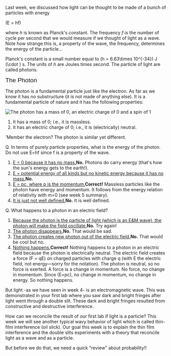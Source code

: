 Last week, we discussed how light can be thought to be made of a bunch of particles with energy

\(E = hf\)

where _h_ is known as Planck's constant. The frequency _f_ is the number of cycle per second that we would measure if we thought of light as a wave. Note how strange this is, a property of the wave, the frequency, determines the energy of the particle...

Planck's constant is a small number equal to \(h = 6.63\times 10^{-34}\) J \(\cdot \) s. The units of _h_ are Joules times second. The particle of light are called photons.

<span style="font-family: Helvetica, Arial, sans-serif; font-size: 19.2px;">The Photon</span>

The photon is a fundamental particle just like the electron. As far as we know it has no substructure (it is not made of anything else). It is a fundamental particle of nature and it has the following properties:

![The photon has a mass of 0, an electric charge of 0 and a spin of 1](https://online.science.psu.edu/sites/default/files/phys010/W7photon/photonstats.png "Fig. 0. The photon has zero mass and zero charge. The number one below the two zeros stands for the spin which we will not study in this class. ")

1. It has a mass of 0; i.e., it is massless.<span class="MathJax" id="MathJax-Element-1-Frame" role="textbox" style=""> <nobr><span class="math" id="MathJax-Span-1"><span style="display: inline-block; position: relative; width: 6px; height: 0px; font-size: 126%;"><span style="position: absolute; clip: rect(1.216em, 1000em, 2.447em, -0.595em); top: -2.249em; left: 0em;"><span class="mrow" id="MathJax-Span-2"><span class="msubsup" id="MathJax-Span-3"><span style="display: inline-block; position: relative; width: 0.406em; height: 0px;"><span style="position: absolute; top: -2.81em; left: 0em;"><span class="mn" id="MathJax-Span-5" style="font-size: 70.7%; font-family: MathJax_Main;">2</span></span></span></span></span></span></span></span></nobr></span>
2. It has an electric charge of 0; i.e., it is (electrically) neutral.

'Member the electron? The photon is similar yet different.

<div class="question">Q. In terms of purely particle properties, what is the energy of the photon. Do not use E=hf since f is a property of the wave.

1. [E = 0 because it has no mass.](#)**No.** Photons do carry energy (that's how the sun's energy gets to the earth!).
2. [E = potential energy of all kinds but no kinetic energy because it has no mass.](#)**No.**
3. [E = pc, where p is the momentum.](#)**Correct!** Massless particles like the photon have energy and momentum. It follows from the energy relation of relativity with m=0 (see week 5 summary).
4. [It is just not well defined.](#)**No.** It is well defined.
 
</div><div class="question">Q. What happens to a photon in an electric field?

1. [Because the photon is the particle of light (which is an E&M wave), the photon will make the field oscillate.](#)**No.** Try again!
2. [The photon disappears.](#)**No.** That would be sad.
3. [The photon creates new photon out of the electric field.](#)**No.** That would be cool but no.
4. [Nothing happens.](#)**Correct!** Nothing happens to a photon in an electric field because the photon is electrically neutral. The electric field creates a force \(F = qE\) on charged particles with charge q (with E the electric field, not energy—sorry for the notation). The photon is neutral, so no force is exerted. A force is a change in momentum. No force, no change in momentum. Since \(E=pc\), no change in momentum, no change in energy. So nothing happens.
 
</div>But light -as we have seen in week 4- is an electromagnetic wave. This was demonstrated in your first lab where you saw dark and bright fringes after light went through a double slit. These dark and bright fringes resulted from constructive and destructive interference.

How can we reconcile the result of our first lab if light is a particle? This week we will see another typical wavy behavior of light which is called thin-film interference (oil slick). Our goal this week is to explain the thin film interference and the double slits experiments with a theory that reconcile light as a wave and as a particle.

But before we do that, we need a quick "review" about probability!!